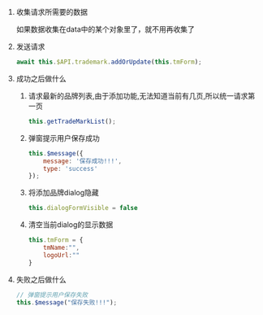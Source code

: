 1. 收集请求所需要的数据

   如果数据收集在data中的某个对象里了，就不用再收集了

2. 发送请求

   ```js
   await this.$API.trademark.addOrUpdate(this.tmForm);
   ```

   

3. 成功之后做什么

   1. 请求最新的品牌列表,由于添加功能,无法知道当前有几页,所以统一请求第一页

      ```js
      this.getTradeMarkList();
      ```

      

   2. 弹窗提示用户保存成功

      ```js
      this.$message({
          message: '保存成功!!!',
          type: 'success'
      });
      ```

      

   3. 将添加品牌dialog隐藏

      ```js
      this.dialogFormVisible = false
      ```

      

   4. 清空当前dialog的显示数据

      ```js
      this.tmForm = {
          tmName:"",
          logoUrl:""
      }
      ```

      

4. 失败之后做什么

   ```js
   // 弹窗提示用户保存失败
   this.$message("保存失败!!!");
   ```

   